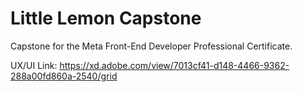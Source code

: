 # Little Lemon Capstone

Capstone for the Meta Front-End Developer Professional Certificate.

UX/UI Link: https://xd.adobe.com/view/7013cf41-d148-4466-9362-288a00fd860a-2540/grid
